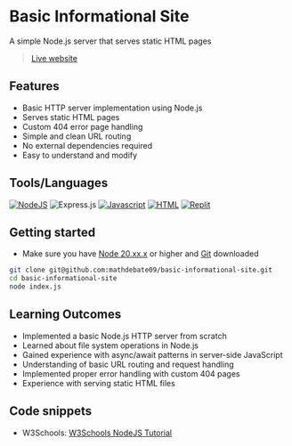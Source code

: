 # Basic Informational Site

A simple Node.js server that serves static HTML pages

> [Live website](https://99b952fc-bd8b-4aec-a046-779ffe2dc697-00-2f7e2nycml7xr.pike.replit.dev/)

## Features

- Basic HTTP server implementation using Node.js
- Serves static HTML pages
- Custom 404 error page handling
- Simple and clean URL routing
- No external dependencies required
- Easy to understand and modify

## Tools/Languages

[![NodeJS](https://img.shields.io/badge/node.js-6DA55F?style=for-the-badge&logo=node.js&logoColor=white)](https://nodejs.org/learn)
![Express.js](https://img.shields.io/badge/express.js-%23404d59.svg?style=for-the-badge&logo=express&logoColor=%2361DAFB)
[![Javascript](https://img.shields.io/badge/javascript-%23323330.svg?style=for-the-badge&logo=javascript&logoColor=%23F7DF1E)](https://developer.mozilla.org/en-US/docs/Web/JavaScript)
[![HTML](https://img.shields.io/badge/html5-%23E34F26.svg?style=for-the-badge&logo=html5&logoColor=white)](https://developer.mozilla.org/en-US/docs/Web/HTML)
[![Replit](https://img.shields.io/badge/Replit-DD1200?style=for-the-badge&logo=Replit&logoColor=white)](https://docs.replit.com/getting-started/intro-replit)

## Getting started

- Make sure you have [Node 20.xx.x](https://nodejs.org/en/download/package-manager) or higher and [Git](https://git-scm.com/downloads) downloaded

```bash
git clone git@github.com:mathdebate09/basic-informational-site.git
cd basic-informational-site
node index.js
```

## Learning Outcomes

- Implemented a basic Node.js HTTP server from scratch
- Learned about file system operations in Node.js
- Gained experience with async/await patterns in server-side JavaScript
- Understanding of basic URL routing and request handling
- Implemented proper error handling with custom 404 pages
- Experience with serving static HTML files

## Code snippets

- W3Schools: [W3Schools NodeJS Tutorial](https://www.w3schools.com/nodejs/default.asp)
